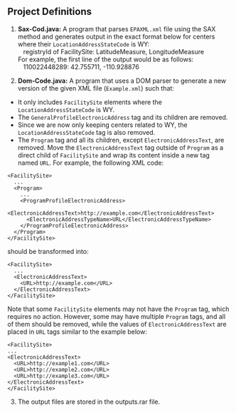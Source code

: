 ## Project Definitions

1.  **Sax-Cod.java:**
A program that parses `EPAXML.xml` file using the SAX method and generates output in the exact format below for centers where their `LocationAddressStateCode` is WY:<br>
&nbsp;&nbsp; registryId of FacilitySite: LatitudeMeasure, LongitudeMeasure <br>
For example, the first line of the output would be as follows:<br>
&nbsp;&nbsp; 110022448289: 42.755711, -110.928876

3. **Dom-Code.java:**
A program that uses a DOM parser to generate a new version of the given XML file (`Example.xml`) such that:
 - It only includes `FacilitySite` elements where the `LocationAddressStateCode` is WY.
 - The `GeneralProfileElectronicAddress` tag and its children are removed.
 - Since we are now only keeping centers related to WY, the `LocationAddressStateCode` tag is also removed.
 - The `Program` tag and all its children, except `ElectronicAddressText`, are removed. Move the `ElectronicAddressText` tag outside of `Program` as a direct child of `FacilitySite` and wrap its content inside a new tag named `URL`. For example, the following XML code:
```
<FacilitySite> 
  ... 
  <Program> 
    ... 
    <ProgramProfileElectronicAddress> 
      <ElectronicAddressText>http://example.com</ElectronicAddressText> 
      <ElectronicAddressTypeName>URL</ElectronicAddressTypeName> 
    </ProgramProfileElectronicAddress> 
  </Program> 
</FacilitySite>
```
  should be transformed into:
```
<FacilitySite>
  ...
  <ElectronicAddressText>
    <URL>http://example.com</URL>
  </ElectronicAddressText>
</FacilitySite>
```
Note that some `FacilitySite` elements may not have the `Program` tag, which requires no action. However, some may have multiple `Program` tags, and all of them should be removed, while the values of `ElectronicAddressText` are placed in `URL` tags similar to the example below:
```
<FacilitySite>
...
<ElectronicAddressText>
  <URL>http://example1.com</URL>
  <URL>http://example2.com</URL>
  <URL>http://example3.com</URL>
</ElectronicAddressText>
</FacilitySite>
```

3. The output files are stored in the outputs.rar file.




